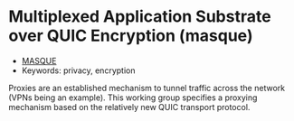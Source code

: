 # Multiplexed Application Substrate over QUIC Encryption (masque)

* [MASQUE](https://datatracker.ietf.org/group/masque/about/)
* Keywords: privacy, encryption


Proxies are an established mechanism to tunnel traffic across the network (VPNs being an example). This working group specifies a proxying mechanism based on the relatively new QUIC transport protocol.  
